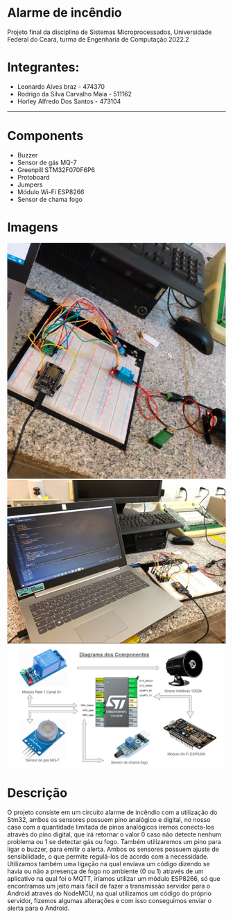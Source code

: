 # Alarme de incêndio
Projeto final da disciplina de Sistemas Microprocessados, Universidade Federal do Ceará,
turma de Engenharia de Computação 2022.2 <br>
# Integrantes:
* Leonardo Alves braz - 474370
* Rodrigo da Silva Carvalho Maia - 511162
* Horley Alfredo Dos Santos - 473104
<hr>

# Components
* Buzzer
* Sensor de gás MQ-7
* Greenpill STM32F070F6P6
* Protoboard
* Jumpers
* Módulo Wi-Fi ESP8266
* Sensor de chama fogo
# Imagens
![](https://github.com/Leonardobrzz/alarme-de-incendio-/blob/main/msg1212450152-11988.jpg)
![](https://github.com/Leonardobrzz/alarme-de-incendio-/blob/main/msg1212450152-11989.jpg)
![](https://github.com/Leonardobrzz/alarme-de-incendio-/blob/0f31e879a3585992152750adc97a566e99667f5d/fire/DIAGRAMA%20DE%20BLOCOS.jpg)
# Descrição
O projeto consiste em um circuito alarme de incêndio com a utilização do Stm32, ambos os
sensores possuem pino analógico e digital, no nosso caso com a quantidade limitada de
pinos analógicos iremos conecta-los através do pino digital, que irá retornar o valor 0 caso
não detecte nenhum problema ou 1 se detectar gás ou fogo. Também utilizaremos um pino
para ligar o buzzer, para emitir o alerta. Ambos os sensores possuem ajuste de
sensibilidade, o que permite regulá-los de acordo com a necessidade.
Utilizamos também uma ligação na qual enviava um código dizendo se havia ou não a presença de fogo no ambiente (0 ou 1) através de um aplicativo na qual foi o MQTT, iríamos utilizar um módulo ESP8266, só que encontramos um jeito mais fácil de fazer a transmissão servidor para o Android através do NodeMCU, na qual utilizamos um código do próprio servidor, fizemos algumas alterações e com isso conseguimos enviar o alerta para o Android. 

  
